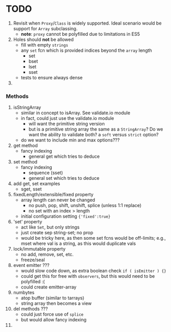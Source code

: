 TODO
====

1. Revisit when `Proxy`/`Class` is widely supported. Ideal scenario would be support for `Array` subclassing.
	-	__note__: `proxy` cannot be polyfilled due to limitations in ES5
2. Holes should __not__ be allowed
	-	fill with empty `strings`
	-	any `set` fcn which is provided indices beyond the `array` length
		-	set
		-	bset
		-	lset
		-	sset
	-	tests to ensure always dense
3.


### Methods

1. isStringArray
	-	similar in concept to isArray. See validate.io module
	-	in fact, could just use the validate.io module
		-	will want the primitive string version
		-	but is a primitive string array the same as a `StringArray`? Do we want the ability to validate both? a `soft` versus `strict` option?
	-	do we want to include min and max options???
2. get method
	-	fancy indexing
		-	general get which tries to deduce
3. set method
	-	fancy indexing
		-	sequence (sset)
		-	general set which tries to deduce
4. add get, set examples
	-	sget, sset
5. fixedLength/extensible/fixed property
	-	array length can never be changed
		-	no push, pop, shift, unshift, splice (unless 1:1 replace)
		-	no set with an index > length
	-	initial configuration setting `{'fixed':true}`
6. 'set' property
	-	act like `Set`, but only strings
	-	just create sep string-set; no prop
	-	would be tricky here, as then some set fcns would be off-limits; e.g., mset where val is a string, as this would duplicate vals
7. lock/immutable property
	-	no add, remove, set, etc.
	-	freeze/seal
8. event emitter ???
	-	would slow code down, as extra boolean check `if ( isEmitter ) {}`
	-	could get this for free with `observers`, but this would need to be polyfilled :(
	-	could create emitter-array
9. numbytes
	-	atop buffer (similar to tarrays)
	-	string array then becomes a view
10. del methods ???
	-	could just force use of `splice`
	-	but would allow fancy indexing
11. 

